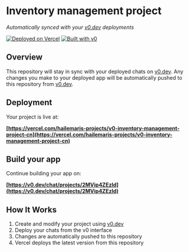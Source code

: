 # Inventory management project

*Automatically synced with your [v0.dev](https://v0.dev) deployments*

[![Deployed on Vercel](https://img.shields.io/badge/Deployed%20on-Vercel-black?style=for-the-badge&logo=vercel)](https://vercel.com/hailemaris-projects/v0-inventory-management-project-cn)
[![Built with v0](https://img.shields.io/badge/Built%20with-v0.dev-black?style=for-the-badge)](https://v0.dev/chat/projects/2MVip4ZEzld)

## Overview

This repository will stay in sync with your deployed chats on [v0.dev](https://v0.dev).
Any changes you make to your deployed app will be automatically pushed to this repository from [v0.dev](https://v0.dev).

## Deployment

Your project is live at:

**[https://vercel.com/hailemaris-projects/v0-inventory-management-project-cn](https://vercel.com/hailemaris-projects/v0-inventory-management-project-cn)**

## Build your app

Continue building your app on:

**[https://v0.dev/chat/projects/2MVip4ZEzld](https://v0.dev/chat/projects/2MVip4ZEzld)**

## How It Works

1. Create and modify your project using [v0.dev](https://v0.dev)
2. Deploy your chats from the v0 interface
3. Changes are automatically pushed to this repository
4. Vercel deploys the latest version from this repository